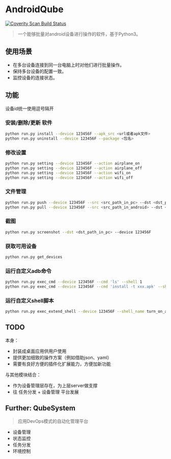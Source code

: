 # AndroidQube

[![Coverity Scan Build Status](https://img.shields.io/coverity/scan/16251.svg)](https://scan.coverity.com/projects/williamfzc-androidqube)

> 一个能够批量对android设备进行操作的软件，基于Python3。

## 使用场景

- 在多台设备连接到同一台电脑上时对他们进行批量操作。
- 保持多台设备的配置一致。
- 监控设备的连接状态。

## 功能

设备id统一使用逗号隔开

### 安装/删除/更新 软件

``` bash
python run.py install --device 123456F --apk_src <url或者apk文件>
python run.py uninstall --device 123456F --package <包名>
```

### 修改设置

``` bash
python run.py setting --device 123456F --action airplane_on
python run.py setting --device 123456F --action airplane_off
python run.py setting --device 123456F --action wifi_on
python run.py setting --device 123456F --action wifi_off
```

### 文件管理

``` bash
python run.py push --device 123456F --src <src_path_in_pc> --dst <dst_path_in_android>
python run.py pull --device 123456F --src <src_path_in_android> --dst <dst_path_in_pc>
```

### 截图

``` bash
python run.py screenshot --dst <dst_path_in_pc> --device 123456F
```

### 获取可用设备

``` bash
python run.py get_devices
```

### 运行自定义adb命令

``` bash
python run.py exec_cmd --device 123456F --cmd 'ls' --shell 1
python run.py exec_cmd --device 123456F --cmd 'install -t xxx.apk' --shell 0
```

### 运行自定义shell脚本

``` bash
python run.py exec_extend_shell --device 123456F --shell_name turn_on_assistant.sh
```

## TODO

本身：

- 封装成桌面应用供用户使用
- 提供更加细致的操作方案（例如借助json、yaml）
- 需要有良好方便的插件化扩展能力，方便加新功能

与其他模块结合：

- 作为设备管理层存在，为上层server做支撑
- 往 任务分发 + 设备管理 平台发展

## Further: QubeSystem

> 应用DevOps模式的自动化管理平台

- 设备管理
- 状态监控
- 任务分发
- 环境控制
